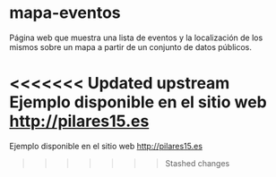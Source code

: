 # mapa-eventos
Página web que muestra una lista de eventos y la localización de los mismos sobre un mapa a partir de un conjunto de datos públicos.

<<<<<<< Updated upstream
Ejemplo disponible en el sitio web http://pilares15.es
=======
Ejemplo disponible en el sitio web http://pilares15.es

>>>>>>> Stashed changes
